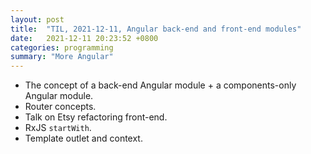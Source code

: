 ```yaml
---
layout: post
title:  "TIL, 2021-12-11, Angular back-end and front-end modules"
date:   2021-12-11 20:23:52 +0800
categories: programming
summary: "More Angular"
---
```


- The concept of a back-end Angular module + a components-only Angular module.
- Router concepts.
- Talk on Etsy refactoring front-end.
- RxJS `startWith`.
- Template outlet and context.
